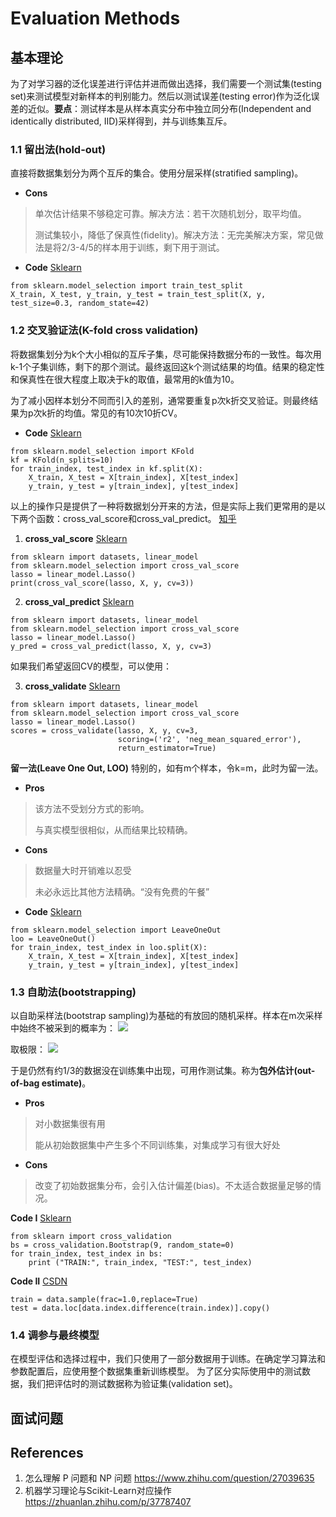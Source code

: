 # Evaluation Methods

## 基本理论
为了对学习器的泛化误差进行评估并进而做出选择，我们需要一个测试集(testing set)来测试模型对新样本的判别能力。然后以测试误差(testing error)作为泛化误差的近似。**要点**：测试样本是从样本真实分布中独立同分布(Independent and identically distributed, IID)采样得到，并与训练集互斥。

### 1.1 留出法(hold-out)
直接将数据集划分为两个互斥的集合。使用分层采样(stratified sampling)。

- **Cons**
> 单次估计结果不够稳定可靠。解决方法：若干次随机划分，取平均值。
>
> 测试集较小，降低了保真性(fidelity)。解决方法：无完美解决方案，常见做法是将2/3-4/5的样本用于训练，剩下用于测试。

- **Code** [Sklearn](https://scikit-learn.org/stable/modules/generated/sklearn.model_selection.train_test_split.html)
```
from sklearn.model_selection import train_test_split
X_train, X_test, y_train, y_test = train_test_split(X, y, test_size=0.3, random_state=42)
```

### 1.2 交叉验证法(K-fold cross validation)
将数据集划分为k个大小相似的互斥子集，尽可能保持数据分布的一致性。每次用k-1个子集训练，剩下的那个测试。最终返回这k个测试结果的均值。结果的稳定性和保真性在很大程度上取决于k的取值，最常用的k值为10。

为了减小因样本划分不同而引入的差别，通常要重复p次k折交叉验证。则最终结果为p次k折的均值。常见的有10次10折CV。

- **Code** [Sklearn](https://scikit-learn.org/stable/modules/generated/sklearn.model_selection.KFold.html)
```
from sklearn.model_selection import KFold
kf = KFold(n_splits=10)
for train_index, test_index in kf.split(X):
    X_train, X_test = X[train_index], X[test_index]
    y_train, y_test = y[train_index], y[test_index]
```

以上的操作只是提供了一种将数据划分开来的方法，但是实际上我们更常用的是以下两个函数：cross_val_score和cross_val_predict。 [知乎](https://zhuanlan.zhihu.com/p/37787407)

1. **cross_val_score** [Sklearn](https://scikit-learn.org/stable/modules/generated/sklearn.model_selection.cross_val_score.html)
```
from sklearn import datasets, linear_model
from sklearn.model_selection import cross_val_score
lasso = linear_model.Lasso()
print(cross_val_score(lasso, X, y, cv=3))
```

2. **cross_val_predict** [Sklearn](https://scikit-learn.org/stable/modules/generated/sklearn.model_selection.cross_val_predict.html#sklearn.model_selection.cross_val_predict)
```
from sklearn import datasets, linear_model
from sklearn.model_selection import cross_val_score
lasso = linear_model.Lasso()
y_pred = cross_val_predict(lasso, X, y, cv=3)
```

如果我们希望返回CV的模型，可以使用：

3. **cross_validate** [Sklearn](https://scikit-learn.org/stable/modules/generated/sklearn.model_selection.cross_validate.html)
```
from sklearn import datasets, linear_model
from sklearn.model_selection import cross_val_score
lasso = linear_model.Lasso()
scores = cross_validate(lasso, X, y, cv=3, 
                        scoring=('r2', 'neg_mean_squared_error'), 
                        return_estimator=True)
```

**留一法(Leave One Out, LOO)**
特别的，如有m个样本，令k=m，此时为留一法。

- **Pros**
> 该方法不受划分方式的影响。
>
> 与真实模型很相似，从而结果比较精确。

- **Cons**
> 数据量大时开销难以忍受
>
> 未必永远比其他方法精确。“没有免费的午餐”

- **Code** [Sklearn](https://scikit-learn.org/stable/modules/generated/sklearn.model_selection.LeaveOneOut.html)
```
from sklearn.model_selection import LeaveOneOut
loo = LeaveOneOut()
for train_index, test_index in loo.split(X):
    X_train, X_test = X[train_index], X[test_index]
    y_train, y_test = y[train_index], y[test_index]
```

### 1.3 自助法(bootstrapping)
以自助采样法(bootstrap sampling)为基础的有放回的随机采样。样本在m次采样中始终不被采到的概率为：
<img src="https://render.githubusercontent.com/render/math?math=(1 - \frac {1}{m})^m">

取极限：
<img src="https://render.githubusercontent.com/render/math?math=\lim_{m \to \infty}{(1 - \frac {1}{m})^m}=0.368">

于是仍然有约1/3的数据没在训练集中出现，可用作测试集。称为**包外估计(out-of-bag estimate)**。

- **Pros**
> 对小数据集很有用
>
> 能从初始数据集中产生多个不同训练集，对集成学习有很大好处

- **Cons**
> 改变了初始数据集分布，会引入估计偏差(bias)。不太适合数据量足够的情况。

**Code I** [Sklearn](https://ogrisel.github.io/scikit-learn.org/sklearn-tutorial/modules/generated/sklearn.cross_validation.Bootstrap.html)
```
from sklearn import cross_validation
bs = cross_validation.Bootstrap(9, random_state=0)
for train_index, test_index in bs:
    print ("TRAIN:", train_index, "TEST:", test_index)
```

**Code II** [CSDN](https://blog.csdn.net/bqw18744018044/article/details/81024520)
```
train = data.sample(frac=1.0,replace=True)
test = data.loc[data.index.difference(train.index)].copy()
```

### 1.4 调参与最终模型
在模型评估和选择过程中，我们只使用了一部分数据用于训练。在确定学习算法和参数配置后，应使用整个数据集重新训练模型。
为了区分实际使用中的测试数据，我们把评估时的测试数据称为验证集(validation set)。

## 面试问题

## References
1. 怎么理解 P 问题和 NP 问题 
https://www.zhihu.com/question/27039635
2. 机器学习理论与Scikit-Learn对应操作
https://zhuanlan.zhihu.com/p/37787407
